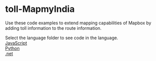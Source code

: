 # toll-MapmyIndia

Use these code examples to extend mapping capabilities of Mapbox by adding toll information to the route information.

Select the language folder to see code in the language. \
[JavaScript](https://github.com/mapup/toll-mapbox/tree/main/javascript) \
[Python](https://github.com/mapup/toll-mapbox/tree/main/python)\
[.net](https://github.com/mapup/toll-mapbox/tree/main/.net)
